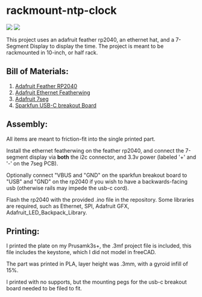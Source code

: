 # rackmount-ntp-clock

[<img src="https://img.shields.io/badge/Arduino-00979D?style=for-the-badge&logo=Arduino&logoColor=white">](https://www.arduino.cc/)
[<img src="https://img.shields.io/badge/adafruit-000000?style=for-the-badge&logo=adafruit&logoColor=white">](https://www.adafruit.com/)

This project uses an adafruit feather rp2040, an ethernet hat, and a 7-Segment Display to display the time. The project is meant to be rackmounted in 10-inch, or half rack.

## Bill of Materials:

1. [Adafruit Feather RP2040](https://www.adafruit.com/product/4884)
2. [Adafruit Ethernet Featherwing](https://www.adafruit.com/product/3201)
3. [Adafruit 7seg](https://www.adafruit.com/product/1269)
4. [Sparkfun USB-C breakout Board](https://www.sparkfun.com/products/15100)

## Assembly:

All items are meant to friction-fit into the single printed part.

Install the ethernet featherwing on the feather rp2040, and connect the 7-segment display via **both** the i2c connector, and 3.3v power (labeled '+' and '-' on the 7seg PCB).

Optionally connect "VBUS and "GND" on the sparkfun breakout board to "USB" and "GND" on the rp2040 if you wish to have a backwards-facing usb (otherwise rails may impede the usb-c cord).

Flash the rp2040 with the provided .ino file in the repository. Some libraries are required, such as Ethernet, SPI, Adafruit GFX, Adafruit_LED_Backpack_Library.

## Printing:

I printed the plate on my Prusamk3s+, the .3mf project file is included, this file includes the keystone, which I did not model in freeCAD.

The part was printed in PLA, layer height was .3mm, with a gyroid infill of 15%.

I printed with no supports, but the mounting pegs for the usb-c breakout board needed to be filed to fit.
